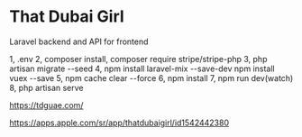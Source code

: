 # That Dubai Girl
Laravel backend and API for frontend

1,   .env
2,   composer install, composer require stripe/stripe-php
3,   php artisan migrate --seed
4,   npm install laravel-mix --save-dev
	npm install vuex --save
5,   npm cache clear --force
6,   npm install
7,   npm run dev(watch)
8,   php artisan serve


https://tdguae.com/

https://apps.apple.com/sr/app/thatdubaigirl/id1542442380
